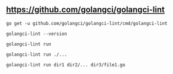 ## https://github.com/golangci/golangci-lint

```
go get -u github.com/golangci/golangci-lint/cmd/golangci-lint
```

```
golangci-lint --version
```

```
golangci-lint run

golangci-lint run ./...

golangci-lint run dir1 dir2/... dir3/file1.go
```
